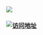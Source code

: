 #### ![](https://komarev.com/ghpvc/?username=sg996&color=brightgreen)

<h3>
    <a href="https://sg996.github.io/css-study" target="_blank">
    <img src="https://img.shields.io/badge/%E8%AE%BF%E9%97%AE%E5%9C%B0%E5%9D%80-https%3A%2F%2Fsg996.github.io%2Fcss--study-blue" alt="访问地址"/>
    </a>
</h3>
